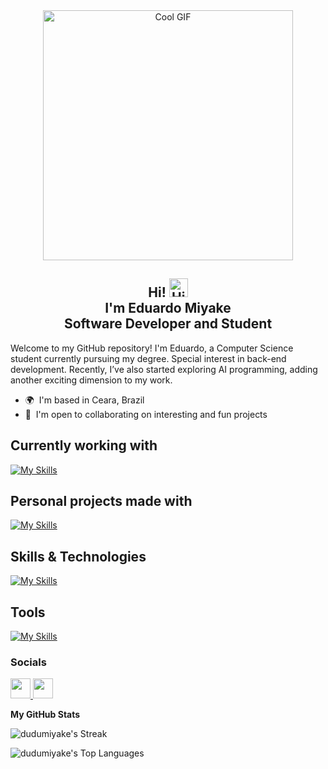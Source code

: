 <div align="center">
  <img src="https://openseauserdata.com/files/f51779e05347ac0df42be4737e2f90a6.gif" alt="Cool GIF" width="400">
  <h2>
    Hi! <img src="https://user-images.githubusercontent.com/18350557/176309783-0785949b-9127-417c-8b55-ab5a4333674e.gif" alt="Hi GIF" width="30">
    </br>
    I'm Eduardo Miyake
    </br>
    Software Developer and Student
  </h2>
  
</div>

Welcome to my GitHub repository! I'm Eduardo, a Computer Science student currently pursuing my degree. Special interest in back-end development. Recently, I’ve also started exploring AI programming, adding another exciting dimension to my work.

* 🌍  I'm based in Ceara, Brazil
* 🤝  I'm open to collaborating on interesting and fun projects

## Currently working with 
[![My Skills](https://skillicons.dev/icons?i=ruby,rails,redis,git,gitlab,ubuntu&perline=8)](https://skillicons.dev)

## Personal projects made with
[![My Skills](https://skillicons.dev/icons?i=rails,nextjs,react&perline=8)](https://skillicons.dev)

## Skills & Technologies
[![My Skills](https://skillicons.dev/icons?i=ruby,rails,nextjs,react,js,nodejs,py,java,php,html,css,bootstrap,tailwind&perline=10)](https://skillicons.dev)

## Tools
[![My Skills](https://skillicons.dev/icons?i=git,figma,postman,vscode,yarn,npm,ubuntu&perline=8)](https://skillicons.dev)
  
### Socials

<p align="left"> 
<a href="https://www.github.com/dudumiyake" target="_blank" rel="noreferrer"> <picture> <source media="(prefers-color-scheme: dark)" srcset="https://raw.githubusercontent.com/danielcranney/readme-generator/main/public/icons/socials/github-dark.svg" /> <source media="(prefers-color-scheme: light)" srcset="https://raw.githubusercontent.com/danielcranney/readme-generator/main/public/icons/socials/github.svg" /> <img src="https://raw.githubusercontent.com/danielcranney/readme-generator/main/public/icons/socials/github.svg" width="32" height="32" /> </picture> </a> 
<a href="https://www.linkedin.com/in/eduardo-miyake/" target="_blank" rel="noreferrer"> <picture> <source media="(prefers-color-scheme: dark)" srcset="https://raw.githubusercontent.com/danielcranney/readme-generator/main/public/icons/socials/linkedin-dark.svg" /> <source media="(prefers-color-scheme: light)" srcset="https://raw.githubusercontent.com/danielcranney/readme-generator/main/public/icons/socials/linkedin.svg" /> <img src="https://raw.githubusercontent.com/danielcranney/readme-generator/main/public/icons/socials/linkedin.svg" width="32" height="32" /> </picture> </a>
</p>

<b>My GitHub Stats</b>

![dudumiyake's Streak](https://github-readme-streak-stats.herokuapp.com/?user=dudumiyake&theme=vue-dark&hide_border=false)

![dudumiyake's Top Languages](https://github-readme-stats.vercel.app/api/top-langs/?username=dudumiyake&theme=vue-dark&show_icons=true&hide_border=false&layout=compact)
